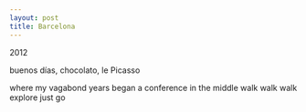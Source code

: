 ```yaml
---
layout: post
title: Barcelona
---
```


2012

buenos días, chocolato, le Picasso

where my vagabond years began
a conference in the middle
walk walk walk
explore
just go
